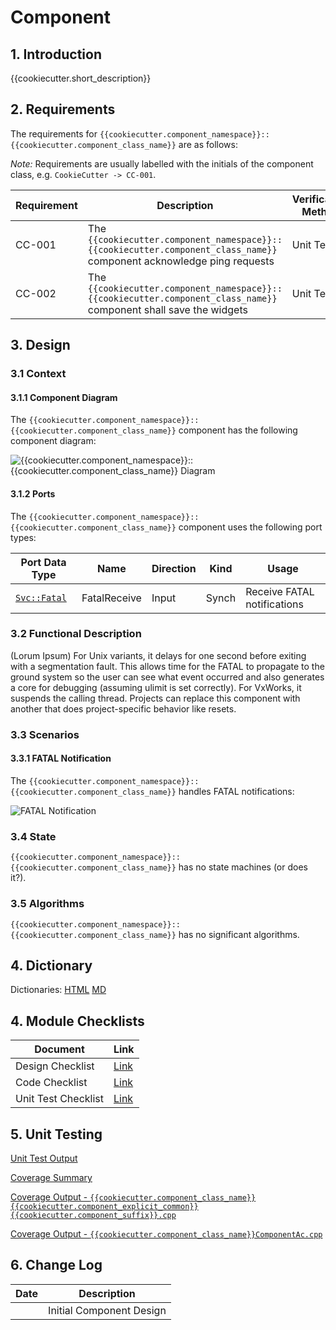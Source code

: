 #  Component

## 1. Introduction

{{cookiecutter.short_description}}

## 2. Requirements

The requirements for `{{cookiecutter.component_namespace}}::{{cookiecutter.component_class_name}}` are as follows:

*Note:* Requirements are usually labelled with the initials of the component class, e.g. `CookieCutter -> CC-001`.

Requirement | Description | Verification Method
----------- | ----------- | -------------------
CC-001 | The `{{cookiecutter.component_namespace}}::{{cookiecutter.component_class_name}}` component acknowledge ping requests | Unit Test
CC-002 | The `{{cookiecutter.component_namespace}}::{{cookiecutter.component_class_name}}` component shall save the widgets | Unit Test

## 3. Design

### 3.1 Context

#### 3.1.1 Component Diagram

The `{{cookiecutter.component_namespace}}::{{cookiecutter.component_class_name}}` component has the following component diagram:

![`{{cookiecutter.component_namespace}}::{{cookiecutter.component_class_name}}` Diagram](img/{{cookiecutter.component_class_name}}BDD.jpg "{{cookiecutter.component_namespace}}::{{cookiecutter.component_class_name}}")

#### 3.1.2 Ports

The `{{cookiecutter.component_namespace}}::{{cookiecutter.component_class_name}}` component uses the following port types:

Port Data Type | Name | Direction | Kind | Usage
-------------- | ---- | --------- | ---- | -----
[`Svc::Fatal`](../Fatal/docs/sdd.html) | FatalReceive | Input | Synch | Receive FATAL notifications

### 3.2 Functional Description

(Lorum Ipsum) For Unix variants, it delays for one second before exiting with a segmentation fault. This allows time for the FATAL to propagate to the ground system so the user can see what event occurred and also generates a core for debugging (assuming ulimit is set correctly). For VxWorks, it suspends the calling thread. Projects can replace this component with another that does project-specific behavior like resets.

### 3.3 Scenarios

#### 3.3.1 FATAL Notification

The `{{cookiecutter.component_namespace}}::{{cookiecutter.component_class_name}}` handles FATAL notifications:

![FATAL Notification](img/FatalNotification.jpg)

### 3.4 State

`{{cookiecutter.component_namespace}}::{{cookiecutter.component_class_name}}` has no state machines (or does it?).

### 3.5 Algorithms

`{{cookiecutter.component_namespace}}::{{cookiecutter.component_class_name}}` has no significant algorithms.

## 4. Dictionary

Dictionaries: [HTML]({{cookiecutter.component_class_name}}.html) [MD]({{cookiecutter.component_class_name}}.md)

## 4. Module Checklists

Document | Link
-------- | ----
Design Checklist | [Link](Checklist_Design.xlsx)
Code Checklist | [Link](Checklist_Code.xlsx)
Unit Test Checklist | [Link](Checklist_Unit_Test.xls)

## 5. Unit Testing

[Unit Test Output](../test/ut/output/test.txt)

[Coverage Summary](../test/ut/output/{{cookiecutter.component_namespace}}{{cookiecutter.component_class_name}}_gcov.txt)

[Coverage Output - `{{cookiecutter.component_class_name}}{{cookiecutter.component_explicit_common}}{{cookiecutter.component_suffix}}.cpp`](../test/ut/output/{{cookiecutter.component_class_name}}{{cookiecutter.component_explicit_common}}{{cookiecutter.component_suffix}}.cpp.gcov)

[Coverage Output - `{{cookiecutter.component_class_name}}ComponentAc.cpp`](../test/ut/output/{{cookiecutter.component_class_name}}ComponentAc.cpp.gcov)

## 6. Change Log

Date | Description
---- | -----------
<TODAY> | Initial Component Design



